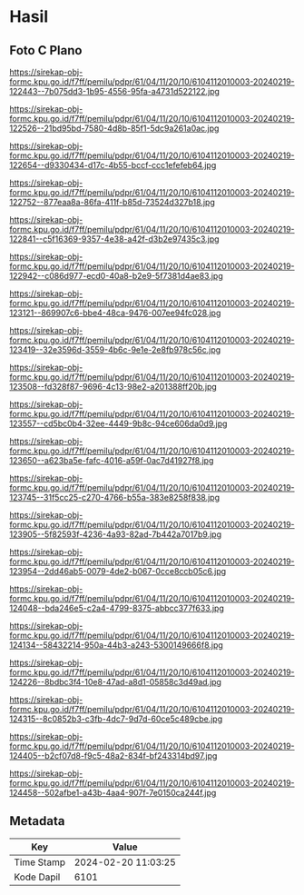 # Hasil

## Foto C Plano

https://sirekap-obj-formc.kpu.go.id/f7ff/pemilu/pdpr/61/04/11/20/10/6104112010003-20240219-122443--7b075dd3-1b95-4556-95fa-a4731d522122.jpg

https://sirekap-obj-formc.kpu.go.id/f7ff/pemilu/pdpr/61/04/11/20/10/6104112010003-20240219-122526--21bd95bd-7580-4d8b-85f1-5dc9a261a0ac.jpg

https://sirekap-obj-formc.kpu.go.id/f7ff/pemilu/pdpr/61/04/11/20/10/6104112010003-20240219-122654--d9330434-d17c-4b55-bccf-ccc1efefeb64.jpg

https://sirekap-obj-formc.kpu.go.id/f7ff/pemilu/pdpr/61/04/11/20/10/6104112010003-20240219-122752--877eaa8a-86fa-411f-b85d-73524d327b18.jpg

https://sirekap-obj-formc.kpu.go.id/f7ff/pemilu/pdpr/61/04/11/20/10/6104112010003-20240219-122841--c5f16369-9357-4e38-a42f-d3b2e97435c3.jpg

https://sirekap-obj-formc.kpu.go.id/f7ff/pemilu/pdpr/61/04/11/20/10/6104112010003-20240219-122942--c086d977-ecd0-40a8-b2e9-5f7381d4ae83.jpg

https://sirekap-obj-formc.kpu.go.id/f7ff/pemilu/pdpr/61/04/11/20/10/6104112010003-20240219-123121--869907c6-bbe4-48ca-9476-007ee94fc028.jpg

https://sirekap-obj-formc.kpu.go.id/f7ff/pemilu/pdpr/61/04/11/20/10/6104112010003-20240219-123419--32e3596d-3559-4b6c-9e1e-2e8fb978c56c.jpg

https://sirekap-obj-formc.kpu.go.id/f7ff/pemilu/pdpr/61/04/11/20/10/6104112010003-20240219-123508--fd328f87-9696-4c13-98e2-a201388ff20b.jpg

https://sirekap-obj-formc.kpu.go.id/f7ff/pemilu/pdpr/61/04/11/20/10/6104112010003-20240219-123557--cd5bc0b4-32ee-4449-9b8c-94ce606da0d9.jpg

https://sirekap-obj-formc.kpu.go.id/f7ff/pemilu/pdpr/61/04/11/20/10/6104112010003-20240219-123650--a623ba5e-fafc-4016-a59f-0ac7d41927f8.jpg

https://sirekap-obj-formc.kpu.go.id/f7ff/pemilu/pdpr/61/04/11/20/10/6104112010003-20240219-123745--31f5cc25-c270-4766-b55a-383e8258f838.jpg

https://sirekap-obj-formc.kpu.go.id/f7ff/pemilu/pdpr/61/04/11/20/10/6104112010003-20240219-123905--5f82593f-4236-4a93-82ad-7b442a7017b9.jpg

https://sirekap-obj-formc.kpu.go.id/f7ff/pemilu/pdpr/61/04/11/20/10/6104112010003-20240219-123954--2dd46ab5-0079-4de2-b067-0cce8ccb05c6.jpg

https://sirekap-obj-formc.kpu.go.id/f7ff/pemilu/pdpr/61/04/11/20/10/6104112010003-20240219-124048--bda246e5-c2a4-4799-8375-abbcc377f633.jpg

https://sirekap-obj-formc.kpu.go.id/f7ff/pemilu/pdpr/61/04/11/20/10/6104112010003-20240219-124134--58432214-950a-44b3-a243-5300149666f8.jpg

https://sirekap-obj-formc.kpu.go.id/f7ff/pemilu/pdpr/61/04/11/20/10/6104112010003-20240219-124226--8bdbc3f4-10e8-47ad-a8d1-05858c3d49ad.jpg

https://sirekap-obj-formc.kpu.go.id/f7ff/pemilu/pdpr/61/04/11/20/10/6104112010003-20240219-124315--8c0852b3-c3fb-4dc7-9d7d-60ce5c489cbe.jpg

https://sirekap-obj-formc.kpu.go.id/f7ff/pemilu/pdpr/61/04/11/20/10/6104112010003-20240219-124405--b2cf07d8-f9c5-48a2-834f-bf243314bd97.jpg

https://sirekap-obj-formc.kpu.go.id/f7ff/pemilu/pdpr/61/04/11/20/10/6104112010003-20240219-124458--502afbe1-a43b-4aa4-907f-7e0150ca244f.jpg


## Metadata

| Key        | Value               |
| ---------- | ------------------- |
| Time Stamp | 2024-02-20 11:03:25 |
| Kode Dapil | 6101                |



